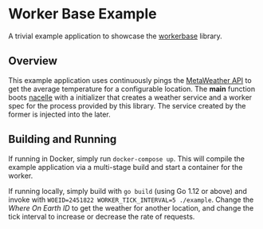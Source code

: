 # Worker Base Example

A trivial example application to showcase the [workerbase](https://github.com/go-nacelle/workerbase) library.

## Overview

This example application uses continuously pings the [MetaWeather API](https://www.metaweather.com/) to get the average temperature for a configurable location. The **main** function boots [nacelle](https://github.com/go-nacelle/nacelle) with a initializer that creates a weather service and a worker spec for the process provided by this library. The service created by the former is injected into the later.

## Building and Running

If running in Docker, simply run `docker-compose up`. This will compile the example application via a multi-stage build and start a container for the worker.

If running locally, simply build with `go build` (using Go 1.12 or above) and invoke with `WOEID=2451822 WORKER_TICK_INTERVAL=5 ./example`. Change the *Where On Earth ID* to get the weather for another location, and change the tick interval to increase or decrease the rate of requests.
